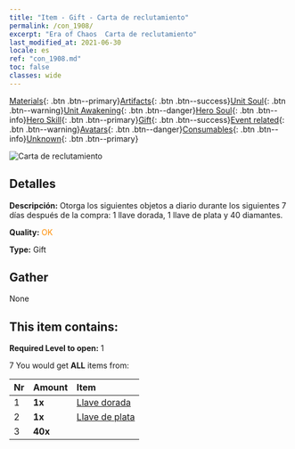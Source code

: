 ```yaml
---
title: "Item - Gift - Carta de reclutamiento"
permalink: /con_1908/
excerpt: "Era of Chaos  Carta de reclutamiento"
last_modified_at: 2021-06-30
locale: es
ref: "con_1908.md"
toc: false
classes: wide
---
```

 [Materials](/ItemsES/){: .btn .btn--primary}[Artifacts](/ItemsES/Artifacts/){: .btn .btn--success}[Unit Soul](/ItemsES/UnitSoul/){: .btn .btn--warning}[Unit Awakening](/ItemsES/UnitAwakening/){: .btn .btn--danger}[Hero Soul](/ItemsES/HeroSoul/){: .btn .btn--info}[Hero Skill](/ItemsES/HeroSkill/){: .btn .btn--primary}[Gift](/ItemsES/Gift/){: .btn .btn--success}[Event related](/ItemsES/Events/){: .btn .btn--warning}[Avatars](/ItemsES/Avatars/){: .btn .btn--danger}[Consumables](/ItemsES/Consumables/){: .btn .btn--info}[Unknown](/ItemsES/Unknown/){: .btn .btn--primary}

 ![Carta de reclutamiento](/images/t/i_907319.png)

## Detalles
 **Descripción:** Otorga los siguientes objetos a diario durante los siguientes 7 días después de la compra: 1 llave dorada, 1 llave de plata y 40 diamantes.

 **Quality:** <span style="color: #FF8C00">OK</span>

 **Type:** Gift

## Gather

  None

## This item contains:

 **Required Level to open:** 1

 7 You would get **ALL** items  from:

  | Nr | Amount |     Item    |
  |:---|:-------|:------------|
  | 1 |  **1x** | [Llave dorada](/ItemsES/con_783/) |  | 
  | 2 |  **1x** | [Llave de plata](/ItemsES/con_693/) |  | 
  | 3 |  **40x** | <i class="fas fa-gem"/> |  | 
